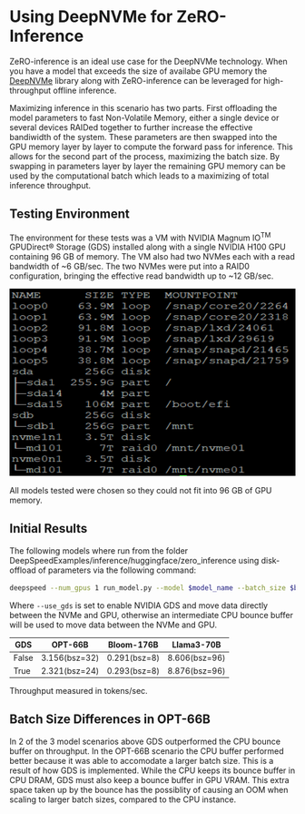 # Using DeepNVMe for ZeRO-Inference
ZeRO-inference is an ideal use case for the DeepNVMe technology. When you have a model that exceeds the size of availabe GPU memory the [DeepNVMe](https://github.com/microsoft/DeepSpeed/blob/master/blogs/deepspeed-gds/README.md) library along with ZeRO-inference can be leveraged for high-throughput offline inference. 

Maximizing inference in this scenario has two parts. First offloading the model parameters to fast Non-Volatile Memory, either a single device or several devices RAIDed together to further increase the effective bandiwidth of the system. These parameters are then swapped into the GPU memory layer by layer to compute the forward pass for inference. This allows for the second part of the process, maximizing the batch size. By swapping in parameters layer by layer the remaining GPU memory can be used by the computational batch which leads to a maximizing of total inference throughput.

## Testing Environment
The environment for these tests was a VM with NVIDIA Magnum IO<sup>TM</sup> GPUDirect® Storage (GDS) installed along with a single NVIDIA H100 GPU containing 96 GB of memory. The VM also had two NVMes each with a read bandwidth of ~6 GB/sec. The two NVMes were put into a RAID0 configuration, bringing the effective read bandwidth up to ~12 GB/sec. 
<div align="center">
    <img src="./media/nvme_config.png" style="width:6.5in;height:3.42153in" />
</div> 


All models tested were chosen so they could not fit into 96 GB of GPU memory.

## Initial Results
The following models where run from the folder DeepSpeedExamples/inference/huggingface/zero_inference using disk-offload of parameters via the following command:

```bash
deepspeed --num_gpus 1 run_model.py --model $model_name --batch_size $bsz --prompt-len 512 --gen-len 32 --disk-offload $path_to_foler --use_gds
```

Where `--use_gds` is set to enable NVIDIA GDS and move data directly between the NVMe and GPU, otherwise an intermediate CPU bounce buffer will be used to move data between the NVMe and GPU.

GDS | OPT-66B | Bloom-176B | Llama3-70B 
|---|---|---|---|
False | 3.156(bsz=32) | 0.291(bsz=8) | 8.606(bsz=96) |
True | 2.321(bsz=24) | 0.293(bsz=8) | 8.876(bsz=96) |
Throughput measured in tokens/sec.

## Batch Size Differences in OPT-66B
In 2 of the 3 model scenarios above GDS outperformed the CPU bounce buffer on throughput. In the OPT-66B scenario the CPU buffer performed better because it was able to accomodate a larger batch size. This is a result of how GDS is implemented. While the CPU keeps its bounce buffer in CPU DRAM, GDS must also keep a bounce buffer in GPU VRAM. This extra space taken up by the bounce has the possiblity of causing an OOM when scaling to larger batch sizes, compared to the CPU instance.
